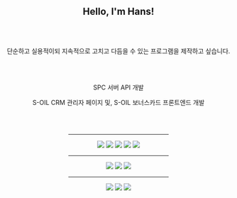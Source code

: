 <div id="profile" align="center">
    <h2>Hello, I'm Hans!</h2>
    <br />
    <br />
</div>

<div id="hope" align="center">
    <p style="font: 24px;">단순하고 실용적이되 지속적으로 고치고 다듬을 수 있는 프로그램을 제작하고 싶습니다.</p>
    <br />
    <br />
</div>

<div id="talk" align="center">
    <p>SPC 서버 API 개발</p>
    <p>S-OIL CRM 관리자 페이지 및, S-OIL 보너스카드 프론트엔드 개발</p>
    <br />
    <br />
</div>

<div id="tech" align="center">
    <hr align="center" width=45% />
    <div id="main">
        <img src="https://img.shields.io/badge/Java-E6E6E6?style=for-the-badge&logo=java&logoColor=blue">
        <img src="https://img.shields.io/badge/Spring_Framework-auto?style=for-the-badge&logo=spring&logoColor=black">
        <img src="https://img.shields.io/badge/MyBatis-E6E6E6?style=for-the-badge&logo=MyBatis&logoColor=red">
        <img src="https://img.shields.io/badge/JPA-E6E6E6?style=for-the-badge&logo=JPA&logoColor=red">
        <img src="https://img.shields.io/badge/Oracle-E6E6E6?style=for-the-badge&logo=oracle&logoColor=red">
    </div>
    <hr align="center" width=45% />
    <div id="sub">
        <img src="https://img.shields.io/badge/JavaScript-E6E6E6?style=for-the-badge&logo=javascript&logoColor=yellow">
        <img src="https://img.shields.io/badge/React-E6E6E6?style=for-the-badge&logo=react&logoColor=purple">
        <img src="https://img.shields.io/badge/JQuery-E6E6E6?style=for-the-badge&logo=JQuery&logoColor=purple">
    </div>
    <hr align="center" width=45% />
    <div id="devOps">
        <img src="https://img.shields.io/badge/docker-E6E6E6?style=for-the-badge&logo=docker&logoColor=blue">
        <img src="https://img.shields.io/badge/AWS-E6E6E6?style=for-the-badge&logo=AWS&logoColor=black">
        <img src="https://img.shields.io/badge/Kubernetes-E6E6E6?style=for-the-badge&logo=Kubernetes&logoColor=black">
    </div>
</div>
